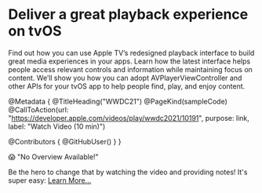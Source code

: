# Deliver a great playback experience on tvOS

Find out how you can use Apple TV’s redesigned playback interface to build great media experiences in your apps. Learn how the latest interface helps people access relevant controls and information while maintaining focus on content. We’ll show you how you can adopt AVPlayerViewController and other APIs for your tvOS app to help people find, play, and enjoy content.

@Metadata {
   @TitleHeading("WWDC21")
   @PageKind(sampleCode)
   @CallToAction(url: "https://developer.apple.com/videos/play/wwdc2021/10191", purpose: link, label: "Watch Video (10 min)")

   @Contributors {
      @GitHubUser(<replace this with your GitHub handle>)
   }
}

😱 "No Overview Available!"

Be the hero to change that by watching the video and providing notes! It's super easy:
 [Learn More…](https://wwdcnotes.com/documentation/wwdcnotes/contributing)
